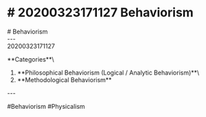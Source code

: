 # \# 20200323171127 Behaviorism

\# Behaviorism\
\-\--\
20200323171127

\*\*Categories\*\*\
1. \*\*Philosophical Behaviorism (Logical / Analytic Behaviorism)\*\*\
2. \*\*Methodological Behaviorism\*\*

\-\--

\#Behaviorism \#Physicalism
